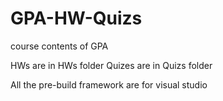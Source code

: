 # GPA-HW-Quizs
course contents of GPA

HWs are in HWs folder
Quizes are in Quizs folder

All the pre-build framework are for visual studio